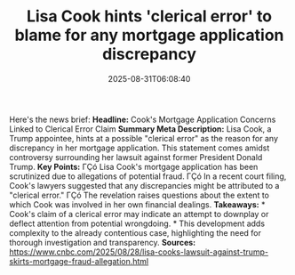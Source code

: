 ﻿---
title: "Lisa Cook hints 'clerical error' to blame for any mortgage application discrepancy"
date: "2025-08-31T06:08:40"
category: "Markets"
summary: ""
slug: "lisa cook hints clerical error to blame for any mortgage app"
source_urls:
  - "https://www.cnbc.com/2025/08/28/lisa-cooks-lawsuit-against-trump-skirts-mortgage-fraud-allegation.html"
seo:
  title: "Lisa Cook hints 'clerical error' to blame for any mortgage application discrepancy | Hash n Hedge"
  description: ""
  keywords: ["news", "markets", "brief"]
---
Here's the news brief:  **Headline:** Cook's Mortgage Application Concerns Linked to Clerical Error Claim  **Summary Meta Description:** Lisa Cook, a Trump appointee, hints at a possible "clerical error" as the reason for any discrepancy in her mortgage application. This statement comes amidst controversy surrounding her lawsuit against former President Donald Trump.  **Key Points:**  ΓÇó Lisa Cook's mortgage application has been scrutinized due to allegations of potential fraud. ΓÇó In a recent court filing, Cook's lawyers suggested that any discrepancies might be attributed to a "clerical error." ΓÇó The revelation raises questions about the extent to which Cook was involved in her own financial dealings.  **Takeaways:**  * Cook's claim of a clerical error may indicate an attempt to downplay or deflect attention from potential wrongdoing. * This development adds complexity to the already contentious case, highlighting the need for thorough investigation and transparency.  **Sources:**  https://www.cnbc.com/2025/08/28/lisa-cooks-lawsuit-against-trump-skirts-mortgage-fraud-allegation.html 
